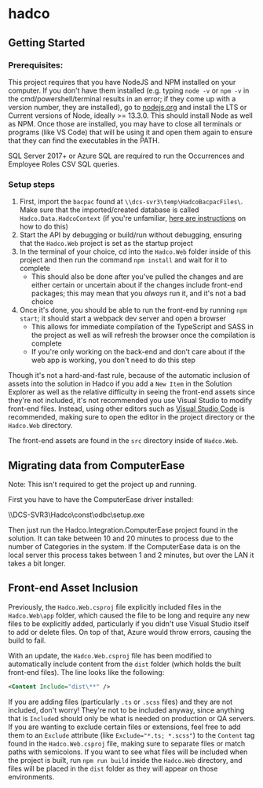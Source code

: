 # hadco

## Getting Started

### Prerequisites:

This project requires that you have NodeJS and NPM installed on your computer.
If you don't have them installed (e.g. typing `node -v` or `npm -v` in the
cmd/powershell/terminal results in an error; if they come up with a version
number, they are installed), go to [nodejs.org](https://nodejs.org/en/)
and install the LTS or Current versions of Node, ideally >= 13.3.0. This should
install Node as well as NPM. Once those are installed, you may have to close 
all terminals or programs (like VS Code) that will be using it and open them
again to ensure that they can find the executables in the PATH.

SQL Server 2017+ or Azure SQL are required to run the Occurrences and Employee Roles CSV SQL queries.

### Setup steps

1. First, import the `bacpac` found at `\\dcs-svr3\temp\HadcoBacpacFiles\`.
   Make sure that the imported/created database is called
   `Hadco.Data.HadcoContext` (if you're unfamiliar, [here are instructions](https://docs.microsoft.com/en-us/sql/relational-databases/data-tier-applications/import-a-bacpac-file-to-create-a-new-user-database?view=sql-server-2017#using-the-import-data-tier-application-wizard)
   on how to do this)
1. Start the API by debugging or build/run without debugging, ensuring that
   the `Hadco.Web` project is set as the startup project
1. In the terminal of your choice, cd into the `Hadco.Web` folder inside of 
   this project and then run the command `npm install` and wait for it to
   complete
    - This should also be done after you've pulled the changes and are either
      certain or uncertain about if the changes include front-end packages;
      this may mean that you _always_ run it, and it's not a bad choice
1. Once it's done, you should be able to run the front-end by running
   `npm start`; it should start a webpack dev server and open a browser
    - This allows for immediate compilation of the TypeScript and SASS in 
      the project as well as will refresh the browser once the compilation
      is complete
    - If you're only working on the back-end and don't care about if the
      web app is working, you don't need to do this step

Though it's not a hard-and-fast rule, because of the automatic inclusion of 
assets into the solution in Hadco if you add a `New Item` in the Solution 
Explorer as well as the relative difficulty in seeing the front-end assets 
since they're not included, it's not recommended you use Visual Studio to 
modify front-end files. Instead, using other editors such as [Visual Studio 
Code](https://code.visualstudio.com/) is recommended, making sure to open the
editor in the project directory or the `Hadco.Web` directory.

The front-end assets are found in the `src` directory inside of `Hadco.Web`.

## Migrating data from ComputerEase

Note: This isn't required to get the project up and running.

First you have to have the ComputerEase driver installed:

\\\DCS-SVR3\Hadco\const\odbc\setup.exe

Then just run the Hadco.Integration.ComputerEase project found in the solution. It can take between 10 and 20 minutes to process due to the number of Categories in the system. If the ComputerEase data is on the local server this process takes between 1 and 2 minutes, but over the LAN it takes a bit longer.

## Front-end Asset Inclusion
Previously, the `Hadco.Web.csproj` file explicitly included files in the `Hadco.Web\app` folder, which caused the file to be long and require any new files to be explicitly added, particularly if you didn't use Visual Studio itself to add or delete files.  On top of that, Azure would throw errors, causing the build to fail.

With an update, the `Hadco.Web.csproj` file has been modified to automatically include content from the `dist` folder (which holds the built front-end files).  The line looks like the following:
```xml
<Content Include="dist\**" />
```

If you are adding files (particularly `.ts` or `.scss` files) and they are not included, don't worry!  They're not to be included anyway, since anything that is `Include`d should only be what is needed on production or QA servers.  If you are wanting to exclude certain files or extensions, feel free to add them to an `Exclude` attribute (like `Exclude="*.ts; *.scss"`) to the `Content` tag found in the `Hadco.Web.csproj` file, making sure to separate files or match paths with semicolons. If you want to see what files will be included when the project is built, run `npm run build` inside the `Hadco.Web` directory, and files will be placed in the `dist` folder as they will appear on those environments.
